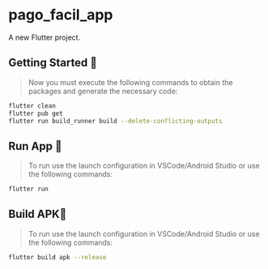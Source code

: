 # pago_facil_app

A new Flutter project.


## Getting Started 🚀

> Now you must execute the following commands to obtain the packages and generate the necessary code:

```sh
flutter clean
flutter pub get
flutter run build_runner build --delete-conflicting-outputs
```


## Run App 🚀

> To run use the launch configuration in VSCode/Android Studio or use the following commands:

```sh
flutter run
```

## Build APK🚀

> To run use the launch configuration in VSCode/Android Studio or use the following commands:

```sh
flutter build apk --release
```